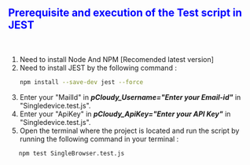 **<font color ="Blue"><h2>Prerequisite and execution of the Test script in JEST</h2>**</font><br>

1. Need to install Node And NPM [Recomended latest version]
2. Need to install JEST by the following command : 
    ```bash 
    npm install --save-dev jest --force
    ```
3. Enter your "MailId" in ***pCloudy_Username="Enter your Email-id"*** in "Singledevice.test.js".
4. Enter your "ApiKey" in ***pCloudy_ApiKey="Enter your API Key"*** in "Singledevice.test.js". 
5. Open the terminal where the project is located and run the script by running the following command in your terminal :
 ```bash 
    npm test SingleBrowser.test.js
``` 
       